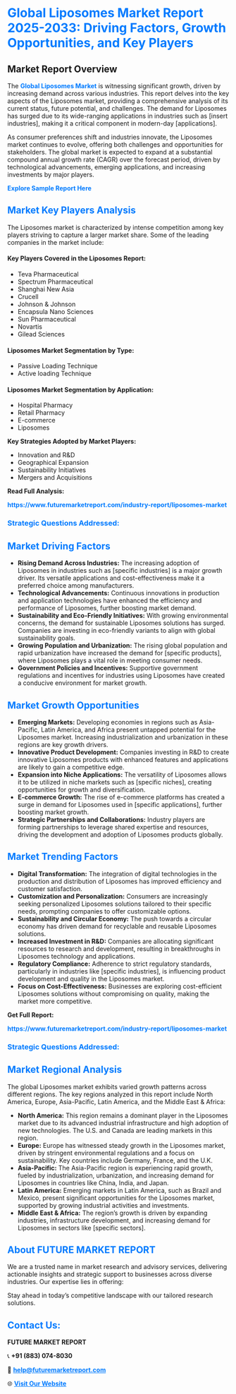 <h1 style="color: #007BFF;">Global Liposomes Market Report 2025-2033: Driving Factors, Growth Opportunities, and Key Players</h1>

<section id="overview">
<h2>Market Report Overview</h2>
<p>The <a href="https://www.futuremarketreport.com/industry-report/liposomes-market" style="color: #007BFF; text-decoration: none;"><strong>Global Liposomes Market</strong></a> is witnessing significant growth, driven by increasing demand across various industries. This report delves into the key aspects of the Liposomes market, providing a comprehensive analysis of its current status, future potential, and challenges. The demand for Liposomes has surged due to its wide-ranging applications in industries such as [insert industries], making it a critical component in modern-day [applications].</p>
<p>As consumer preferences shift and industries innovate, the Liposomes market continues to evolve, offering both challenges and opportunities for stakeholders. The global market is expected to expand at a substantial compound annual growth rate (CAGR) over the forecast period, driven by technological advancements, emerging applications, and increasing investments by major players.</p>
</section>

<section id="overview">
<p><a href="https://www.futuremarketreport.com/request-sample/reportId=111775" style="color: #007BFF; text-decoration: none;"><strong>Explore Sample Report Here</strong></a></p>
</section>

<section id="key-players">
<h2 style="color: #007BFF;">Market Key Players Analysis</h2>
<p>The Liposomes market is characterized by intense competition among key players striving to capture a larger market share. Some of the leading companies in the market include:</p>
<h4>Key Players Covered in the Liposomes Report:</h4>
<ul><li>Teva Pharmaceutical</li><li>Spectrum Pharmaceutical</li><li>Shanghai New Asia</li><li>Crucell</li><li>Johnson &amp; Johnson</li><li>Encapsula Nano Sciences</li><li>Sun Pharmaceutical</li><li>Novartis</li><li>Gilead Sciences</li></ul>
<h4>Liposomes Market Segmentation by Type:</h4>
<ul><li>Passive Loading Technique</li><li>Active loading Technique</li></ul>

<h4>Liposomes Market Segmentation by Application:</h4>
<ul><li>Hospital Pharmacy</li><li>Retail Pharmacy</li><li>E-commerce</li><li>Liposomes</li></ul>
<p><strong>Key Strategies Adopted by Market Players:</strong></p>
<ul>
<li>Innovation and R&D</li>
<li>Geographical Expansion</li>
<li>Sustainability Initiatives</li>
<li>Mergers and Acquisitions</li>
</ul>
</section>

<section>
<p><strong>Read Full Analysis: </strong></p><a href="https://www.futuremarketreport.com/industry-report/liposomes-market" style="color: #007BFF; text-decoration: none;"><strong>https://www.futuremarketreport.com/industry-report/liposomes-market</strong></a>
<h3 style="color: #007BFF;">Strategic Questions Addressed:</h3>
</section>

<section id="driving-factors">
<h2 style="color: #007BFF;">Market Driving Factors</h2>
<ul>
<li><strong>Rising Demand Across Industries:</strong> The increasing adoption of Liposomes in industries such as [specific industries] is a major growth driver. Its versatile applications and cost-effectiveness make it a preferred choice among manufacturers.</li>
<li><strong>Technological Advancements:</strong> Continuous innovations in production and application technologies have enhanced the efficiency and performance of Liposomes, further boosting market demand.</li>
<li><strong>Sustainability and Eco-Friendly Initiatives:</strong> With growing environmental concerns, the demand for sustainable Liposomes solutions has surged. Companies are investing in eco-friendly variants to align with global sustainability goals.</li>
<li><strong>Growing Population and Urbanization:</strong> The rising global population and rapid urbanization have increased the demand for [specific products], where Liposomes plays a vital role in meeting consumer needs.</li>
<li><strong>Government Policies and Incentives:</strong> Supportive government regulations and incentives for industries using Liposomes have created a conducive environment for market growth.</li>
</ul>
</section>

<section id="growth-opportunities">
<h2 style="color: #007BFF;">Market Growth Opportunities</h2>
<ul>
<li><strong>Emerging Markets:</strong> Developing economies in regions such as Asia-Pacific, Latin America, and Africa present untapped potential for the Liposomes market. Increasing industrialization and urbanization in these regions are key growth drivers.</li>
<li><strong>Innovative Product Development:</strong> Companies investing in R&D to create innovative Liposomes products with enhanced features and applications are likely to gain a competitive edge.</li>
<li><strong>Expansion into Niche Applications:</strong> The versatility of Liposomes allows it to be utilized in niche markets such as [specific niches], creating opportunities for growth and diversification.</li>
<li><strong>E-commerce Growth:</strong> The rise of e-commerce platforms has created a surge in demand for Liposomes used in [specific applications], further boosting market growth.</li>
<li><strong>Strategic Partnerships and Collaborations:</strong> Industry players are forming partnerships to leverage shared expertise and resources, driving the development and adoption of Liposomes products globally.</li>
</ul>
</section>

<section id="trending-factors">
<h2 style="color: #007BFF;">Market Trending Factors</h2>
<ul>
<li><strong>Digital Transformation:</strong> The integration of digital technologies in the production and distribution of Liposomes has improved efficiency and customer satisfaction.</li>
<li><strong>Customization and Personalization:</strong> Consumers are increasingly seeking personalized Liposomes solutions tailored to their specific needs, prompting companies to offer customizable options.</li>
<li><strong>Sustainability and Circular Economy:</strong> The push towards a circular economy has driven demand for recyclable and reusable Liposomes solutions.</li>
<li><strong>Increased Investment in R&D:</strong> Companies are allocating significant resources to research and development, resulting in breakthroughs in Liposomes technology and applications.</li>
<li><strong>Regulatory Compliance:</strong> Adherence to strict regulatory standards, particularly in industries like [specific industries], is influencing product development and quality in the Liposomes market.</li>
<li><strong>Focus on Cost-Effectiveness:</strong> Businesses are exploring cost-efficient Liposomes solutions without compromising on quality, making the market more competitive.</li>
</ul>
</section>

<section>
<p><strong>Get Full Report: </strong></p><a href="https://www.futuremarketreport.com/industry-report/liposomes-market" style="color: #007BFF; text-decoration: none;"><strong>https://www.futuremarketreport.com/industry-report/liposomes-market</strong></a>
<h3 style="color: #007BFF;">Strategic Questions Addressed:</h3>
</section>


<section id="regional-analysis">
<h2 style="color: #007BFF;">Market Regional Analysis</h2>
<p>The global Liposomes market exhibits varied growth patterns across different regions. The key regions analyzed in this report include North America, Europe, Asia-Pacific, Latin America, and the Middle East & Africa:</p>
<ul>
<li><strong>North America:</strong> This region remains a dominant player in the Liposomes market due to its advanced industrial infrastructure and high adoption of new technologies. The U.S. and Canada are leading markets in this region.</li>
<li><strong>Europe:</strong> Europe has witnessed steady growth in the Liposomes market, driven by stringent environmental regulations and a focus on sustainability. Key countries include Germany, France, and the U.K.</li>
<li><strong>Asia-Pacific:</strong> The Asia-Pacific region is experiencing rapid growth, fueled by industrialization, urbanization, and increasing demand for Liposomes in countries like China, India, and Japan.</li>
<li><strong>Latin America:</strong> Emerging markets in Latin America, such as Brazil and Mexico, present significant opportunities for the Liposomes market, supported by growing industrial activities and investments.</li>
<li><strong>Middle East & Africa:</strong> The region’s growth is driven by expanding industries, infrastructure development, and increasing demand for Liposomes in sectors like [specific sectors].</li>
</ul>
</section>

<footer>
<h2 style="color: #007BFF;">About FUTURE MARKET REPORT</h2>
<p>We are a trusted name in market research and advisory services, delivering actionable insights and strategic support to businesses across diverse industries. Our expertise lies in offering:</p>

<p>Stay ahead in today’s competitive landscape with our tailored research solutions.</p>

<h2 style="color: #007BFF;">Contact Us:</h2>
<p><strong>FUTURE MARKET REPORT</strong></p>
<p>📞 <strong>+91 (883) 074-8030</strong></p>
<p>📧 <strong><a href="mailto:help@futuremarketreport.com" style="color: #007BFF;">help@futuremarketreport.com</a></strong></p>
<p>🌐 <strong><a href="https://www.futuremarketreport.com/" style="color: #007BFF;">Visit Our Website</a></strong></p>
</footer>